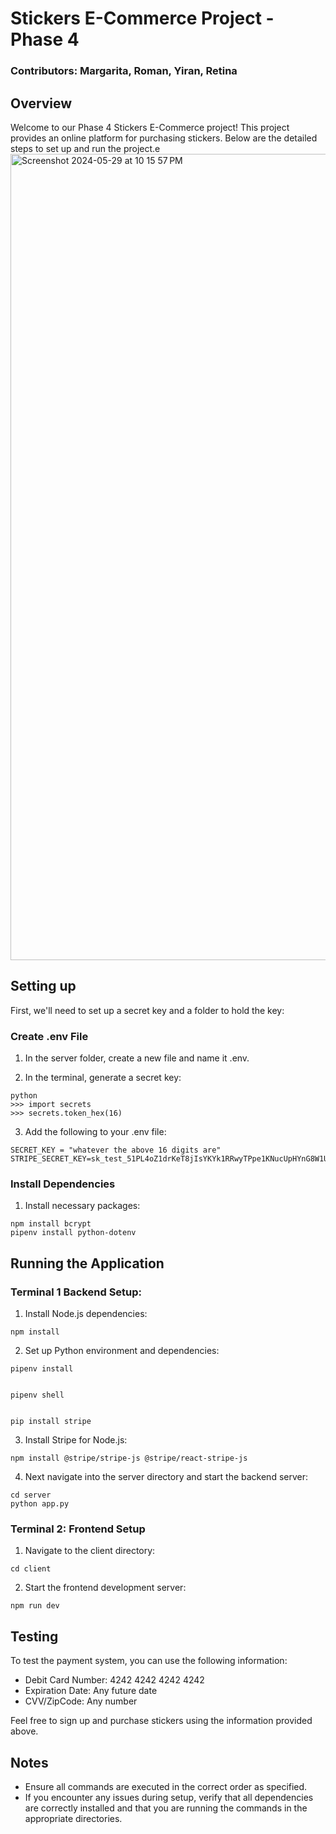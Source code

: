 # Stickers E-Commerce Project - Phase 4
### Contributors: Margarita, Roman, Yiran, Retina


## Overview
Welcome to our Phase 4 Stickers E-Commerce project! This project provides an online platform for purchasing stickers. Below are the detailed steps to set up and run the project.e
<img width="1290" alt="Screenshot 2024-05-29 at 10 15 57 PM" src="https://github.com/MargaritaRa/Stickers/assets/159962462/73f9c1e9-f1d0-44a7-a47c-937aceddab9a">


## Setting up
First, we'll need to set up a secret key and a folder to hold the key:


### Create .env File
1. In the server folder, create a new file and name it .env.


2. In the terminal, generate a secret key:
```
python
>>> import secrets
>>> secrets.token_hex(16)
```
3. Add the following to your .env file:
```
SECRET_KEY = "whatever the above 16 digits are"
STRIPE_SECRET_KEY=sk_test_51PL4oZ1drKeT8jIsYKYk1RRwyTPpe1KNucUpHYnG8W1UiGjYG8r5Df8rcf94RvjCLJ6P8VZNE0D6y7shQOvFPKOx00WkDTcpNQ
```
### Install Dependencies
1. Install necessary packages:
```
npm install bcrypt
pipenv install python-dotenv
```


## Running the Application


### Terminal 1 Backend Setup:


1. Install Node.js dependencies:
```
npm install
```
2. Set up Python environment and dependencies:
```
pipenv install


pipenv shell


pip install stripe
```


3. Install Stripe for Node.js:
```
npm install @stripe/stripe-js @stripe/react-stripe-js
```
4. Next navigate into the server directory and start the backend server:
```
cd server
python app.py
```
### Terminal 2: Frontend Setup


1. Navigate to the client directory:
```
cd client
```
2. Start the frontend development server:
```
npm run dev
```
## Testing
To test the payment system, you can use the following information:


+ Debit Card Number: 4242 4242 4242 4242
+ Expiration Date: Any future date
+ CVV/ZipCode: Any number


Feel free to sign up and purchase stickers using the information provided above.
## Notes
+ Ensure all commands are executed in the correct order as specified.
+ If you encounter any issues during setup, verify that all dependencies are correctly installed and that you are running the commands in the appropriate directories.
